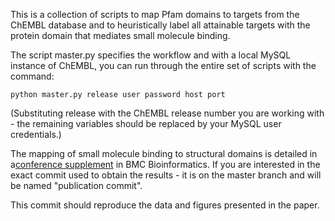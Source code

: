 This is a collection of scripts to map Pfam domains to targets from the ChEMBL database and to heuristically label all attainable targets with the protein domain that mediates small molecule binding.

The script master.py specifies the workflow and with a local MySQL instance of ChEMBL, you can run through the entire set of scripts with the command:

    python master.py release user password host port

(Substituting release with the ChEMBL release number you are working with - the remaining variables should be replaced by your MySQL user credentials.)

The mapping of small molecule binding to structural domains is detailed in a[conference supplement](http://www.biomedcentral.com/bmcbioinformatics/supplements) in BMC Bioinformatics. If you are interested in the exact commit used to obtain the results - it is on the master branch and will be named "publication commit".

This commit should reproduce the data and figures presented in the paper.
